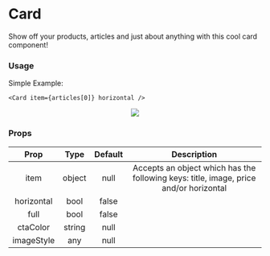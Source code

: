 # Card

Show off your products, articles and just about anything with this cool card component!

### Usage

Simple Example:

```
<Card item={articles[0]} horizontal />
```

<p align="center">
  <img src="https://raw.githubusercontent.com/creativetimofficial/now-ui-react-native/gh-pages/docs/assets/cards.png">
</p>

### Props

|    Prop    |  Type  | Default |                                      Description                                      |
| :--------: | :----: | :-----: | :-----------------------------------------------------------------------------------: |
|    item    | object |  null   | Accepts an object which has the following keys: title, image, price and/or horizontal |
| horizontal |  bool  |  false  |                                                                                       |
|    full    |  bool  |  false  |                                                                                       |
|  ctaColor  | string |  null   |                                                                                       |
| imageStyle |  any   |  null   |                                                                                       |
